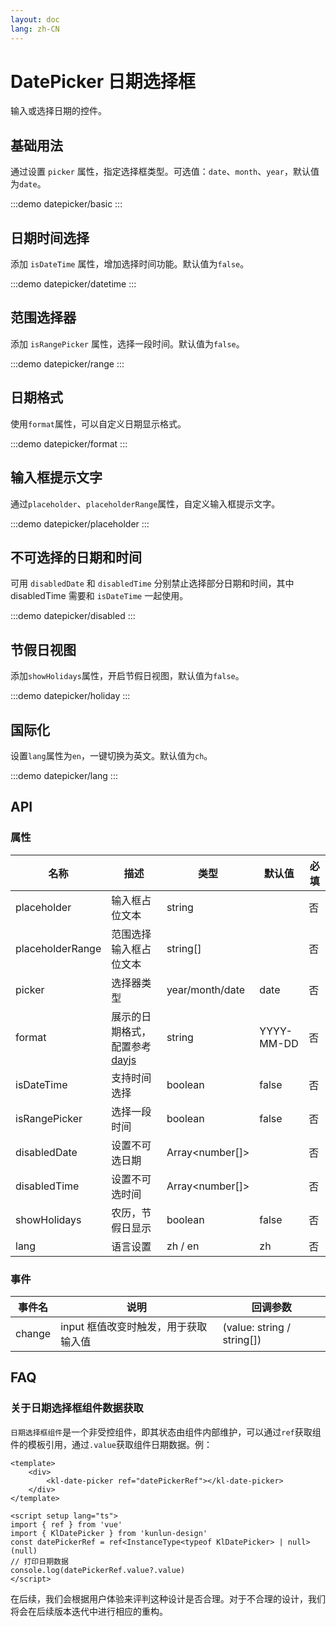 ```yaml
---
layout: doc
lang: zh-CN
---
```


# DatePicker 日期选择框

输入或选择日期的控件。

## 基础用法

通过设置 `picker` 属性，指定选择框类型。可选值：`date`、`month`、`year`，默认值为`date`。

:::demo
datepicker/basic
:::

## 日期时间选择

添加 `isDateTime` 属性，增加选择时间功能。默认值为`false`。

:::demo
datepicker/datetime
:::

## 范围选择器

添加 `isRangePicker` 属性，选择一段时间。默认值为`false`。

:::demo
datepicker/range
:::

## 日期格式

使用`format`属性，可以自定义日期显示格式。

:::demo
datepicker/format
:::

## 输入框提示文字

通过`placeholder`、`placeholderRange`属性，自定义输入框提示文字。

:::demo
datepicker/placeholder
:::

## 不可选择的日期和时间

可用 `disabledDate` 和 `disabledTime` 分别禁止选择部分日期和时间，其中 disabledTime 需要和 `isDateTime` 一起使用。

:::demo
datepicker/disabled
:::

## 节假日视图

添加`showHolidays`属性，开启节假日视图，默认值为`false`。

:::demo
datepicker/holiday
:::

## 国际化

设置`lang`属性为`en`，一键切换为英文。默认值为`ch`。

:::demo
datepicker/lang
:::

## API

### 属性

| 名称             | 描述                                                  | 类型            | 默认值     | 必填 |
| ---------------- | ----------------------------------------------------- | --------------- | ---------- | ---- |
| placeholder      | 输入框占位文本                                        | string          |            | 否   |
| placeholderRange | 范围选择输入框占位文本                                | string[]        |            | 否   |
| picker           | 选择器类型                                            | year/month/date | date       | 否   |
| format           | 展示的日期格式，配置参考 [dayjs](https://day.js.org/) | string          | YYYY-MM-DD | 否   |
| isDateTime       | 支持时间选择                                          | boolean         | false      | 否   |
| isRangePicker    | 选择一段时间                                          | boolean         | false      | 否   |
| disabledDate     | 设置不可选日期                                        | Array<number[]> |            | 否   |
| disabledTime     | 设置不可选时间                                        | Array<number[]> |            | 否   |
| showHolidays     | 农历，节假日显示                                      | boolean         | false      | 否   |
| lang             | 语言设置                                              | zh / en         | zh         | 否   |

### 事件

| 事件名 | 说明                                 | 回调参数                   |
| ------ | ------------------------------------ | -------------------------- |
| change | input 框值改变时触发，用于获取输入值 | (value: string / string[]) |

## FAQ

### 关于日期选择框组件数据获取

`日期选择框组件`是一个非受控组件，即其状态由组件内部维护，可以通过`ref`获取组件的模板引用，通过`.value`获取组件日期数据。例：

```vue
<template>
    <div>
        <kl-date-picker ref="datePickerRef"></kl-date-picker>
    </div>
</template>

<script setup lang="ts">
import { ref } from 'vue'
import { KlDatePicker } from 'kunlun-design'
const datePickerRef = ref<InstanceType<typeof KlDatePicker> | null>(null)
// 打印日期数据
console.log(datePickerRef.value?.value)
</script>
```

在后续，我们会根据用户体验来评判这种设计是否合理。对于不合理的设计，我们将会在后续版本迭代中进行相应的重构。
